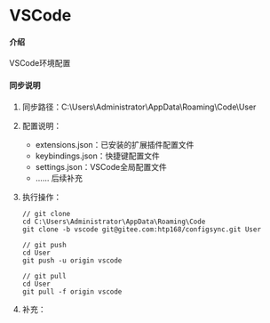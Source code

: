 ﻿# VSCode

#### 介绍
VSCode环境配置

#### 同步说明

1.  同步路径：C:\Users\Administrator\AppData\Roaming\Code\User

2.  配置说明：
    * extensions.json：已安装的扩展插件配置文件
    * keybindings.json：快捷键配置文件
    * settings.json：VSCode全局配置文件
    * …… 后续补充

3.  执行操作：
    ```git
    // git clone
    cd C:\Users\Administrator\AppData\Roaming\Code
    git clone -b vscode git@gitee.com:htp168/configsync.git User
    
    // git push
    cd User
    git push -u origin vscode
    
    // git pull
    cd User
    git pull -f origin vscode
    
    ```

4.  补充：